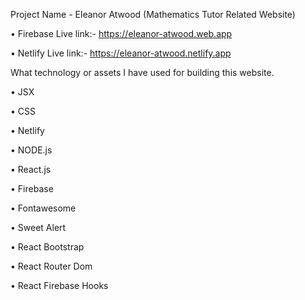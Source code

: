 Project Name - Eleanor Atwood (Mathematics Tutor Related Website)

• Firebase Live link:- https://eleanor-atwood.web.app

• Netlify Live link:- https://eleanor-atwood.netlify.app

What technology or assets I have used for building this website.

• JSX

• CSS

• Netlify

• NODE.js

• React.js

• Firebase

• Fontawesome

• Sweet Alert

• React Bootstrap

• React Router Dom

• React Firebase Hooks


